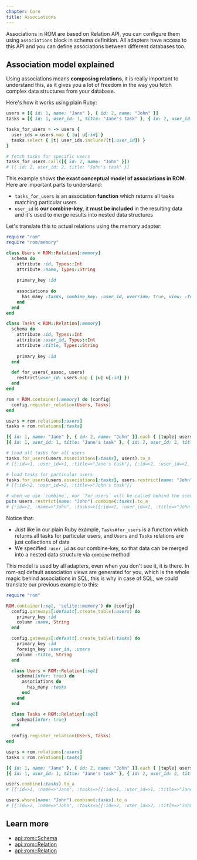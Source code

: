 ```yaml
---
chapter: Core
title: Associations
---
```


Associations in ROM are based on Relation API, you can configure them using `associations`
block in schema definition. All adapters have access to this API and you can define
associations between different databases too.

## Association model explained

Using associations means **composing relations**, it is really important to understand this,
as it gives you a lot of freedom in the way you fetch complex data structures from your database.

Here's how it works using plain Ruby:

``` ruby
users = [{ id: 1, name: "Jane" }, { id: 2, name: "John" }]
tasks = [{ id: 1, user_id: 1, title: "Jane's task" }, { id: 2, user_id: 2, title: "John's task" }]

tasks_for_users = -> users {
  user_ids = users.map { |u| u[:id] }
  tasks.select { |t| user_ids.include?(t[:user_id]) }
}

# fetch tasks for specific users
tasks_for_users.call([{ id: 2, name: "John" }])
# [{ id: 2, user_id: 2, title: "John's task" }]
```

This example shows **the exact conceptual model of associations in ROM**. Here are important parts
to understand:

- `tasks_for_users` is an association **function** which returns all tasks matching particular users
- `user_id` is **our combine-key**, it **must be included** in the resulting data and it's used
  to merge results into nested data structures
  
Let's translate this to actual relations using the memory adapter:

``` ruby
require "rom"
require "rom/memory"

class Users < ROM::Relation[:memory]
  schema do
    attribute :id, Types::Int
    attribute :name, Types::String
    
    primary_key :id
    
    associations do
      has_many :tasks, combine_key: :user_id, override: true, view: :for_users
    end
  end
end

class Tasks < ROM::Relation[:memory]
  schema do
    attribute :id, Types::Int
    attribute :user_id, Types::Int
    attribute :title, Types::String
    
    primary_key :id
  end

  def for_users(_assoc, users)
    restrict(user_id: users.map { |u| u[:id] })
  end
end

rom = ROM.container(:memory) do |config|
  config.register_relation(Users, Tasks)
end

users = rom.relations[:users]
tasks = rom.relations[:tasks]

[{ id: 1, name: "Jane" }, { id: 2, name: "John" }].each { |tuple| users.insert(tuple) }
[{ id: 1, user_id: 1, title: "Jane's task" }, { id: 2, user_id: 2, title: "John's task" }].each { |tuple| tasks.insert(tuple) }

# load all tasks for all users
tasks.for_users(users.associations[:tasks], users).to_a
# [{:id=>1, :user_id=>1, :title=>"Jane's task"}, {:id=>2, :user_id=>2, :title=>"John's task"}]

# load tasks for particular users
tasks.for_users(users.associations[:tasks], users.restrict(name: "John")).to_a
# [{:id=>2, :user_id=>2, :title=>"John's task"}]

# when we use `combine`, our `for_users` will be called behind the scenes
puts users.restrict(name: "John").combine(:tasks).to_a
# {:id=>2, :name=>"John", :tasks=>[{:id=>2, :user_id=>2, :title=>"John's task"}]}
```

Notice that:

- Just like in our plain Ruby example, `Tasks#for_users` is a function which returns all tasks for particular
  users, and `Users` and `Tasks` relations are just collections of data
- We specified `:user_id` as our combine-key, so that data can be merged into a nested data structure via `combine` method

This model is used by all adapters, even when you don't see it, it is there. In
rom-sql default association views are generated for you, which is the whole magic
behind associations in SQL, this is why in case of SQL, we could translate our
previous example to this:

``` ruby
require "rom"

ROM.container(:sql, 'sqlite::memory') do |config|
  config.gateways[:default].create_table(:users) do
    primary_key :id
    column :name, String
  end

  config.gateways[:default].create_table(:tasks) do
    primary_key :id
    foreign_key :user_id, :users
    column :title, String
  end

  class Users < ROM::Relation[:sql]
    schema(infer: true) do
      associations do
        has_many :tasks
      end
    end
  end

  class Tasks < ROM::Relation[:sql]
    schema(infer: true)
  end
  
  config.register_relation(Users, Tasks)
end

users = rom.relations[:users]
tasks = rom.relations[:tasks]

[{ id: 1, name: "Jane" }, { id: 2, name: "John" }].each { |tuple| users.insert(tuple) }
[{ id: 1, user_id: 1, title: "Jane's task" }, { id: 2, user_id: 2, title: "John's task" }].each { |tuple| tasks.insert(tuple) }

users.combine(:tasks).to_a
# [{:id=>1, :name=>"Jane", :tasks=>[{:id=>1, :user_id=>1, :title=>"Jane's task"}]}, {:id=>2, :name=>"John", :tasks=>[{:id=>2, :user_id=>2, :title=>"John's task"}]}]

users.where(name: "John").combine(:tasks).to_a
# [{:id=>2, :name=>"John", :tasks=>[{:id=>2, :user_id=>2, :title=>"John's task"}]}]
```

## Learn more

* [api::rom::Schema](AssociationsDSL)
* [api::rom::Relation](#combine)
* [api::rom::Relation](#wrap)
